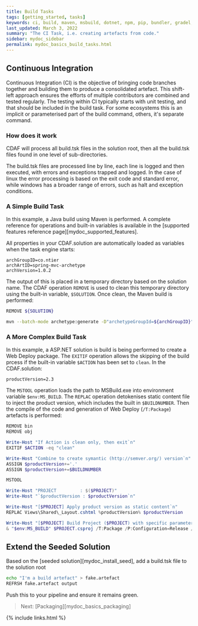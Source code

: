 ```yaml
---
title: Build Tasks
tags: [getting_started, tasks]
keywords: ci, build, maven, msbuild, dotnet, npm, pip, bundler, gradel, ant, make
last_updated: March 3, 2022
summary: "The CI Task, i.e. creating artefacts from code."
sidebar: mydoc_sidebar
permalink: mydoc_basics_build_tasks.html
---
```


## Continuous Integration

Continuous Integration (CI) is the objective of bringing code branches together and building them to produce a consolidated artefact. This shift-left approach ensures the efforts of multiple contributors are combined and tested regularly. The testing within CI typically starts with unit testing, and that should be included in the build task. For some ecosystems this is an implicit or parameterised part of the build command, others, it's separate command.

### How does it work

CDAF will process all build.tsk files in the solution root, then all the build.tsk files found in one level of sub-directories.

The build.tsk files are processed line by line, each line is logged and then executed, with errors and exceptions trapped and logged. In the case of linux the error processing is based on the exit code and standard error, while windows has a broader range of errors, such as halt and exception conditions. 

### A Simple Build Task

In this example, a Java build using Maven is performed. A complete reference for operations and built-in variables is available in the [supported features reference page][mydoc_supported_features].

All properties in your CDAF.solution are automatically loaded as variables when the task engine starts:

``` properties
archGroupID=co.ntier
archArtID=spring-mvc-archetype
archVersion=1.0.2
```

The output of this is placed in a temporary directory based on the solution name. The CDAF operation ``REMOVE`` is used to clean this temporary directory using the built-in variable, ``$SOLUTION``. Once clean, the Maven build is performed:

``` bash
REMOVE ${SOLUTION}

mvn --batch-mode archetype:generate -D"archetypeGroupId=${archGroupID}" -D"archetypeArtifactId=${archArtID}" -D"archetypeVersion=${archVersion}" -D"groupId=io.cdaf.java" -D"artifactId=${SOLUTION}" -D"version=${artifactPrefix}"
```

### A More Complex Build Task

In this example, a ASP.NET solution is build is being performed to create a Web Deploy package. The ``EXITIF`` operation allows the skipping of the build prcess if the built-in variable ``$ACTION`` has been set to ``clean``. In the CDAF.solution:

``` properties
productVersion=2.3
```

The ``MSTOOL`` operation loads the path to MSBuild.exe into environment variable ``$env:MS_BUILD``. The ``REPLAC`` operation detokenises static content file to inject the product version, which includes the built in ``$BUILDNUMBER``. Then the compile of the code and generation of Web Deploy (``/T:Package``) artefacts is performed:

``` powershell
REMOVE bin
REMOVE obj

Write-Host "If Action is clean only, then exit`n"
EXITIF $ACTION -eq "clean"

Write-Host "Combine to create symantic (http://semver.org/) version`n"
ASSIGN $productVersion+='.'
ASSIGN $productVersion+=$BUILDNUMBER

MSTOOL

Write-Host "PROJECT         : $($PROJECT)"
Write-Host "`$productVersion : $productVersion`n"

Write-Host "[$PROJECT] Apply product version as static content`n"
REPLAC Views\Shared\_Layout.cshtml %productVersion% $productVersion

Write-Host "[$PROJECT] Build Project ($PROJECT) with specific parameters for web deploy.`n"
& "$env:MS_BUILD" $PROJECT.csproj /T:Package /P:Configuration=Release /p:buildNumber=$productVersion
```

## Extend the Seeded Solution

Based on the [seeded solution][mydoc_install_seed], add a build.tsk file to the solution root

``` bash
echo "I'm a build artefact" > fake.artefact
REFRSH fake.artefact output
```

Push this to your pipeline and ensure it remains green.

> Next: [Packaging][mydoc_basics_packaging]

{% include links.html %}
